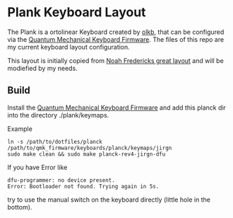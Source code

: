 # Plank Keyboard Layout

The Plank is a ortolinear Keyboard created by [olkb](https://olkb.com/planck), that can be configured via the [Quantum Mechanical Keyboard
Firmware](https://github.com/qmk/qmk_firmware). 
The files of this repo are my current keyboard layout configuration.

This layout is initially copied from [Noah Fredericks great layout](https://github.com/noahfrederick/dots/tree/master/planck) and will be modiefied by my needs.

## Build

Install the [Quantum Mechanical Keyboard Firmware](https://github.com/qmk/qmk_firmware) and add this planck dir into the directory 
 ./plank/keymaps.

Example

    ln -s /path/to/dotfiles/planck /path/to/qmk_firmware/keyboards/planck/keymaps/jirgn
    sudo make clean && sudo make planck-rev4-jirgn-dfu

If you have Error like

    dfu-programmer: no device present.
    Error: Bootloader not found. Trying again in 5s.

try to use the manual switch on the keyboard directly (little hole in the bottom).
